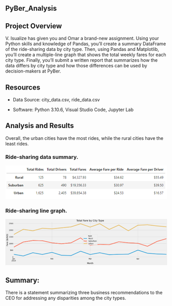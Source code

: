 ## PyBer_Analysis

## Project Overview
V. Isualize has given you and Omar a brand-new assignment. Using your Python skills and knowledge of Pandas, you’ll create a summary DataFrame of the ride-sharing data by city type. Then, using Pandas and Matplotlib, you’ll create a multiple-line graph that shows the total weekly fares for each city type. Finally, you’ll submit a written report that summarizes how the data differs by city type and how those differences can be used by decision-makers at PyBer.

## Resources
* Data Source: city_data.csv, ride_data.csv

* Software: Python 3.10.6, Visual Studio Code, Jupyter Lab

## Analysis and Results
Overall, the urban cities have the most rides, while the rural cities have the least rides.

### Ride-sharing data summary. 

![PyBer Summary DataFrame](https://github.com/maureengamache/PyBer_Analysis/blob/main/PyBer%20Summary%20DataFrame.png)

### Ride-sharing line graph. 

![Total Fare by City Type](https://github.com/maureengamache/PyBer_Analysis/blob/main/Total%20Fare%20by%20City%20Type.png)

## Summary:

There is a statement summarizing three business recommendations to the CEO for addressing any disparities among the city types.
